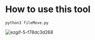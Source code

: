 # How to use this tool

```python3 fileMove.py```

![ezgif-5-f78dc3d268](https://user-images.githubusercontent.com/111123256/216373406-07d20e0c-3544-46bc-984e-51e495e7ab00.gif)

